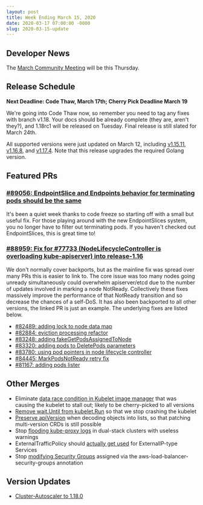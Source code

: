 ```yaml
---
layout: post
title: Week Ending March 15, 2020
date: 2020-03-17 07:00:00 -0000
slug: 2020-03-15-update
---
```


## Developer News

The [March Community Meeting](http://bit.ly/k8scommunity) will be this Thursday.

## Release Schedule

**Next Deadline: Code Thaw, March 17th; Cherry Pick Deadline March 19**

We're going into Code Thaw now, so remember you need to tag any fixes with branch v1.18. Your docs should be already complete (they are, aren't they?), and 1.18rc1 will be released on Tuesday. Final release is still slated for March 24th.

All supported versions were just updated on March 12, including [v1.15.11](https://github.com/kubernetes/kubernetes/blob/master/CHANGELOG/CHANGELOG-1.15.md/#v11511), [v1.16.8](https://github.com/kubernetes/kubernetes/blob/master/CHANGELOG/CHANGELOG-1.16.md/#v1168), and [v1.17.4](https://github.com/kubernetes/kubernetes/blob/master/CHANGELOG/CHANGELOG-1.17.md/#v1174). Note that this release upgrades the required Golang version.


## Featured PRs

### [#89056: EndpointSlice and Endpoints behavior for terminating pods should be the same](https://github.com/kubernetes/kubernetes/pull/89056)

It's been a quiet week thanks to code freeze so starting off with a small but useful fix. For those playing around with the new EndpointSlices system, you no longer have to filter out terminating pods. If you haven't checked out EndpointSlices, this is great time to!

### [#88959: Fix for #77733 (NodeLifecycleController is overloading kube-apiserver) into release-1.16](https://github.com/kubernetes/kubernetes/pull/88959)

We don't normally cover backports, but as the mainline fix was spread over many PRs this is easier to link to. The core issue was too many nodes going unready simultaneously could overwhelm apiserver/etcd due to the number of updates involved in marking a node NotReady. Collectively these fixes massively improve the performance of that NotReady transition and so decrease the chances of a self-DoS. It has also been backported to all other versions, the linked PR is just an example. The underlying fixes are listed below.

* [#82489: adding lock to node data map](https://github.com/kubernetes/kubernetes/pull/82489)
* [#82884: eviction processing refactor](https://github.com/kubernetes/kubernetes/pull/82884)
* [#83248: adding fakeGetPodsAssignedToNode](https://github.com/kubernetes/kubernetes/pull/83248)
* [#83320: adding pods to DeletePods parameters](https://github.com/kubernetes/kubernetes/pull/83320)
* [#83780: using pod pointers in node lifecycle controller](https://github.com/kubernetes/kubernetes/pull/83780)
* [#84445: MarkPodsNotReady retry fix](https://github.com/kubernetes/kubernetes/pull/84445)
* [#81167: adding pods lister](https://github.com/kubernetes/kubernetes/pull/81167)

## Other Merges

* Eliminate [data race condition in Kubelet image manager](https://github.com/kubernetes/kubernetes/pull/88915) that was causing the kubelet to stall out; likely to be cherry-picked to all versions
* [Remove wait.Until from kubelet.Run](https://github.com/kubernetes/kubernetes/pull/89055) so that we stop crashing the kubelet
* [Preserve apiVersion](https://github.com/kubernetes/kubernetes/pull/88995) when decoding objects into lists, so that patching multi-version CRDs is still possible
* Stop [flooding kube-proxy logs](https://github.com/kubernetes/kubernetes/pull/88934) in dual-stack clusters with useless warnings
* ExternalTrafficPolicy should [actually get used](https://github.com/kubernetes/kubernetes/pull/88786) for ExternalIP-type Services
* Stop [modifying Security Groups](https://github.com/kubernetes/kubernetes/pull/88691) assigned via the aws-load-balancer-security-groups annotation

## Version Updates

* [Cluster-Autoscaler to 1.18.0](https://github.com/kubernetes/kubernetes/pull/89095)
